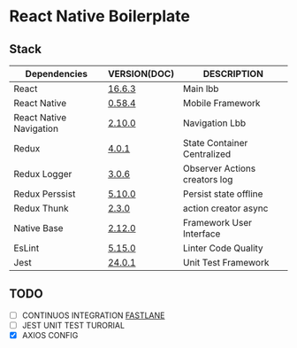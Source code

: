 # React Native Boilerplate 


## Stack
| Dependencies | VERSION(DOC) | DESCRIPTION
| -- | -- | --- |
| React | [16.6.3](https://5b05c94e0733d530fd1fafe0--reactjs.netlify.com/docs/hello-world.html) | Main lbb |
| React Native | [0.58.4](https://facebook.github.io/react-native/docs/getting-started.html) | Mobile Framework|
| React Native Navigation | [2.10.0](https://wix.github.io/react-native-navigation/#/) | Navigation Lbb |
| Redux | [4.0.1](https://redux.js.org/introduction/getting-started) | State Container Centralized |
| Redux Logger| [3.0.6](https://github.com/LogRocket/redux-logger) | Observer Actions creators log  |
| Redux Perssist | [5.10.0](https://github.com/rt2zz/redux-persist) | Persist state offline |
| Redux Thunk | [2.3.0](https://github.com/reduxjs/redux-thunk) | action creator async |
| Native Base | [2.12.0](https://nativebase.io/) | Framework User Interface |
| EsLint | [5.15.0](https://eslint.org/docs/user-guide/getting-started) | Linter Code Quality |
| Jest| [24.0.1](https://jestjs.io/docs/en/tutorial-react-native) | Unit Test Framework |


## TODO
- [ ] CONTINUOS INTEGRATION [FASTLANE](https://docs.fastlane.tools/)
- [ ] JEST UNIT TEST TURORIAL
- [X] AXIOS CONFIG
